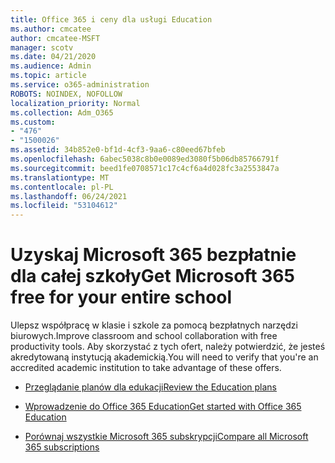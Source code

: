 ```yaml
---
title: Office 365 i ceny dla usługi Education
ms.author: cmcatee
author: cmcatee-MSFT
manager: scotv
ms.date: 04/21/2020
ms.audience: Admin
ms.topic: article
ms.service: o365-administration
ROBOTS: NOINDEX, NOFOLLOW
localization_priority: Normal
ms.collection: Adm_O365
ms.custom:
- "476"
- "1500026"
ms.assetid: 34b852e0-bf1d-4cf3-9aa6-c80eed67bfeb
ms.openlocfilehash: 6abec5038c8b0e0089ed3080f5b06db85766791f
ms.sourcegitcommit: beed1fe0708571c17c4cf6a4d028fc3a2553847a
ms.translationtype: MT
ms.contentlocale: pl-PL
ms.lasthandoff: 06/24/2021
ms.locfileid: "53104612"
---
```

# <a name="get-microsoft-365-free-for-your-entire-school"></a><span data-ttu-id="ca342-102">Uzyskaj Microsoft 365 bezpłatnie dla całej szkoły</span><span class="sxs-lookup"><span data-stu-id="ca342-102">Get Microsoft 365 free for your entire school</span></span>

<span data-ttu-id="ca342-103">Ulepsz współpracę w klasie i szkole za pomocą bezpłatnych narzędzi biurowych.</span><span class="sxs-lookup"><span data-stu-id="ca342-103">Improve classroom and school collaboration with free productivity tools.</span></span> <span data-ttu-id="ca342-104">Aby skorzystać z tych ofert, należy potwierdzić, że jesteś akredytowaną instytucją akademickią.</span><span class="sxs-lookup"><span data-stu-id="ca342-104">You will need to verify that you're an accredited academic institution to take advantage of these offers.</span></span>
  
- [<span data-ttu-id="ca342-105">Przeglądanie planów dla edukacji</span><span class="sxs-lookup"><span data-stu-id="ca342-105">Review the Education plans</span></span>](https://products.office.com/academic/compare-office-365-education-plans)

- [<span data-ttu-id="ca342-106">Wprowadzenie do Office 365 Education</span><span class="sxs-lookup"><span data-stu-id="ca342-106">Get started with Office 365 Education</span></span>](https://support.office.com/article/get-started-with-office-365-education-ab02abe5-a1ee-458c-b749-5b44416ccf14?wt.mc_id=o365_portal_mmaven&ui=en-US&rs=en-US&ad=US)

- [<span data-ttu-id="ca342-107">Porównaj wszystkie Microsoft 365 subskrypcji</span><span class="sxs-lookup"><span data-stu-id="ca342-107">Compare all Microsoft 365 subscriptions</span></span>](https://products.office.com/business/compare-more-office-365-for-business-plans)